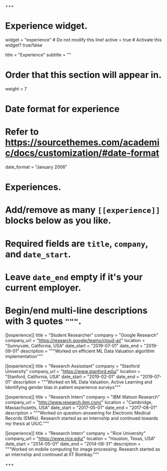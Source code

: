 +++
# Experience widget.
widget = "experience"  # Do not modify this line!
active = true  # Activate this widget? true/false

title = "Experience"
subtitle = ""

# Order that this section will appear in.
weight = 7

# Date format for experience
#   Refer to https://sourcethemes.com/academic/docs/customization/#date-format
date_format = "January 2006"

# Experiences.
#   Add/remove as many `[[experience]]` blocks below as you like.
#   Required fields are `title`, `company`, and `date_start`.
#   Leave `date_end` empty if it's your current employer.
#   Begin/end multi-line descriptions with 3 quotes `"""`.

[[experience]]
  title = "Student Researcher"
  company = "Google Research"
  company_url = "https://research.google/teams/cloud-ai/"
  location = "Sunnyvale, California, USA"
  date_start = "2019-07-01"
  date_end = "2019-09-01"
  description = """Worked on efficient ML Data Valuation algorithm implementation"""
  
[[experience]]
  title = "Research Assisstant"
  company = "Stanford University"
  company_url = "https://www.stanford.edu/"
  location = "Stanford, California, USA"
  date_start = "2019-02-01"
  date_end = "2019-07-01"
  description = """Worked on  ML Data Valuation, Active Learning and Identifying gender bias in patient experience surveys"""
 
[[experience]]
  title = "Research Intern"
  company = "IBM Watson Research"
  company_url = "http://www.research.ibm.com/"
  location = "Cambridge, Massachusetts, USA"
  date_start = "2017-05-01"
  date_end = "2017-08-01"
  description = """Worked on question-answering for Electronic Medical Records (EMRs). Research started as an internship and continued towards my thesis at UIUC."""

[[experience]]
  title = "Research Intern"
  company = "Rice University"
  company_url = "https://www.rice.edu/"
  location = "Houston, Texas, USA"
  date_start = "2014-05-01"
  date_end = "2014-08-31"
  description = """Worked on mobile computing for image processing. Research started as an internship and continued at IIT Bombay."""

+++

